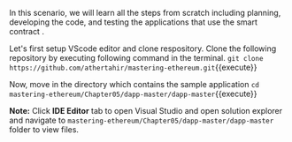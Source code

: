 In this scenario, we will learn all the steps from scratch including planning, developing the code, and testing the applications that use the smart contract .

Let's first setup VScode editor and clone respository. Clone the following repository by executing following command in the terminal.
`git clone https://github.com/athertahir/mastering-ethereum.git`{{execute}}

Now, move in the directory which contains the sample application
`cd mastering-ethereum/Chapter05/dapp-master/dapp-master`{{execute}}

**Note:**
Click **IDE Editor** tab to open Visual Studio and open solution explorer and navigate to `mastering-ethereum/Chapter05/dapp-master/dapp-master` folder to view files.
